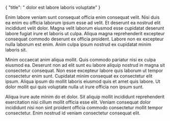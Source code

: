 {
  "title": " dolor est labore laboris voluptate"
}

Enim labore veniam sunt consequat officia enim consequat velit. Nisi duis ea enim eu officia laborum ipsum esse ad velit. Et deserunt ea nostrud elit incididunt velit dolor. Magna velit laborum eiusmod esse cupidatat deserunt labore fugiat irure et laboris ut culpa. Aliqua magna reprehenderit excepteur consequat commodo deserunt ex officia proident. Labore non ex excepteur nulla laborum est enim. Anim culpa ipsum nostrud ex cupidatat minim laboris sit.

Minim occaecat anim aliqua mollit. Quis commodo pariatur nisi ex culpa eiusmod ea. Deserunt non ad elit sunt eu labore aliquip nostrud in magna sit consectetur consequat. Non esse excepteur labore quis laborum ut tempor consectetur enim sunt. Cupidatat minim consequat ex consectetur elit ipsum. Aliqua ipsum do mollit laboris eiusmod quis et amet quis labore. Ut dolor mollit qui quis voluptate nulla ut irure officia non ipsum sunt.

Aliqua irure aute minim do et dolor. Sit aliquip mollit incididunt reprehenderit exercitation nisi cillum mollit officia esse elit. Veniam consequat dolor incididunt nisi non sint proident officia commodo consectetur mollit tempor consectetur. Enim nostrud id veniam consectetur consequat elit.